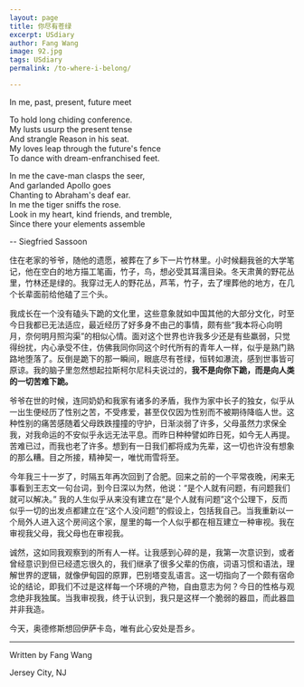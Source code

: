 ```yaml
---
layout: page
title: 你尽有苍绿 
excerpt: USdiary
author: Fang Wang
image: 92.jpg
tags: USdiary
permalink: /to-where-i-belong/

---
```


In me, past, present, future meet 

To hold long chiding conference.    
My lusts usurp the present tense  
And strangle Reason in his seat.      
My loves leap through the future's fence   
To dance with dream-enfranchised feet.   

In me the cave-man clasps the seer,   
And garlanded Apollo goes   
Chanting to Abraham's deaf ear.   
In me the tiger sniffs the rose.   
Look in my heart, kind friends, and tremble,   
Since there your elements assemble

--  Siegfried Sassoon



住在老家的爷爷，随他的遗愿，被葬在了乡下一片竹林里。小时候翻我爸的大学笔记，他在空白的地方描工笔画，竹子，鸟，想必受其耳濡目染。冬天肃黄的野花丛里，竹林还是绿的。我穿过无人的野花丛，芦苇，竹子，去了埋葬他的地方，在几个长辈面前给他磕了三个头。



我成长在一个没有磕头下跪的文化里，这些意象就如中国其他的大部分文化，时至今日我都已无法适应，最近经历了好多身不由己的事情，颇有些“我本将心向明月，奈何明月照沟渠”的相似心情。面对这个世界也许我多少还是有些羸弱，只觉得纷扰，内心承受不住，仿佛我同你同这个时代所有的青年人一样，似乎是熟门熟路地堕落了。反倒是跪下的那一瞬间，眼底尽有苍绿，恒转如瀑流，感到世事皆可原谅。我的脑子里忽然想起拉斯柯尔尼科夫说过的，**我不是向你下跪，而是向人类的一切苦难下跪。**



爷爷在世的时候，连同奶奶和我家有诸多的矛盾，我作为家中长子的独女，似乎从一出生便经历了性别之苦，不受疼爱，甚至仅仅因为性别而不被期待降临人世。这种性别的痛苦感随着父母跌跌撞撞的守护，日渐淡弱了许多，父母虽然力求保全我，对我命运的不安似乎永远无法平息。而昨日种种譬如昨日死，如今无人再提。苦难已过，而我也老了许多。想到有一日我们都将成为先辈，这一切也许没有想象的那么糟。目之所接，精神契一，唯忧雨雪将至。



今年我三十一岁了，时隔五年再次回到了合肥。回来之前的一个平常夜晚，闲来无事看到王志文一句台词，到今日深以为然，他说：“是个人就有问题，有问题我们就可以解决。” 我的人生似乎从来没有建立在“是个人就有问题”这个公理下，反而似乎一切的出发点都建立在“这个人没问题”的假设上，包括我自己。当我重新以一个局外人进入这个房间这个家，屋里的每一个人似乎都在相互建立一种审视。我在审视我父母，我父母也在审视我。



诚然，这如同我观察到的所有人一样。让我感到心碎的是，我第一次意识到，或者曾经意识到但已经遗忘很久的，我们继承了很多父辈的伤痕，词语习惯和语法，理解世界的逻辑，就像伊甸园的原罪，巴别塔变乱语言。这一切指向了一个颇有宿命论的结论，即我们不过是这样每一个环境的产物，自由意志为何？今日的性格与观念绝非我独属。当我审视我，终于认识到，我只是这样一个脆弱的器皿，而此器皿并非我造。



今天，奥德修斯想回伊萨卡岛，唯有此心安处是吾乡。

****

Written by Fang Wang

Jersey City, NJ
